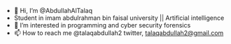- 👋 Hi, I’m @AbdullahAlTalaq
- Student in imam abdulrahman bin faisal university || Artificial intelligence
- 👀 I’m interested in programming and cyber security forensics
- 📫 How to reach me @talaqabdullah2 twitter, talaqabdullah2@gmail.com


<!---
AbdullahAlTalaq/AbdullahAlTalaq is a ✨ special ✨ repository because its `README.md` (this file) appears on your GitHub profile.
You can click the Preview link to take a look at your changes.
--->
